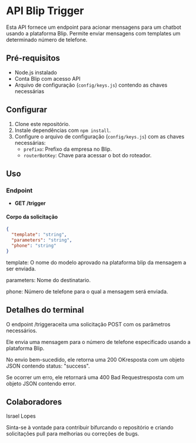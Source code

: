 # API Blip Trigger

Esta API fornece um endpoint para acionar mensagens para um chatbot usando a plataforma Blip. Permite enviar mensagens com templates um determinado número de telefone.

## Pré-requisitos

- Node.js instalado
- Conta Blip com acesso API
- Arquivo de configuração (`config/keys.js`) contendo as chaves necessárias

## Configurar

1. Clone este repositório.
2. Instale dependências com `npm install`.
3. Configure o arquivo de configuração (`config/keys.js`) com as chaves necessárias:
   - `prefixo`: Prefixo da empresa no Blip.
   - `routerBotKey`: Chave para acessar o bot do roteador.

## Uso

### Endpoint

- **GET /trigger**

#### Corpo da solicitação

```json
{
  "template": "string",
  "parameters": "string",
  "phone": "string"
}
```

template: O nome do modelo aprovado na plataforma blip da mensagem a ser enviada.


parameters: Nome do destinatario.


phone: Número de telefone para o qual a mensagem será enviada.

## Detalhes do terminal

O endpoint /triggeraceita uma solicitação POST com os parâmetros necessários.

Ele envia uma mensagem para o número de telefone especificado usando a plataforma Blip.

No envio bem-sucedido, ele retorna uma 200 OKresposta com um objeto JSON contendo status: "success".

Se ocorrer um erro, ele retornará uma 400 Bad Requestresposta com um objeto JSON contendo error.

## Colaboradores
Israel Lopes

Sinta-se à vontade para contribuir bifurcando o repositório e criando solicitações pull para melhorias ou correções de bugs.